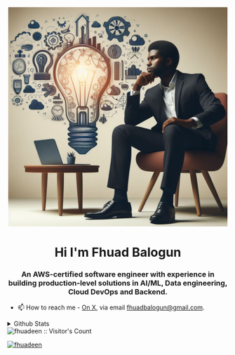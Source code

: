 <div align="center">
<img width="500" alt="dreamer" src="https://github.com/fhuadeen/fhuadeen/blob/main/media/wallpaper.jpeg?raw=true">
</div>

<h1 align="center">Hi I'm Fhuad Balogun</h1>
<h3 align="center">An AWS-certified software engineer with experience in building production-level solutions in AI/ML, Data engineering, Cloud DevOps and Backend.</h3>

- 📫 How to reach me - [On X](https://x.com/fhuadeen), via email [fhuadbalogun@gmail.com](mailto:fhuadbalogun@gmail.com).

<details>
  <summary>Github Stats</summary>
  <p><img align="left" src="https://github-readme-stats.vercel.app/api/top-langs?username=fhuadeen&show_icons=true&locale=en&layout=compact&theme=cobalt" alt="fhuadeen" /></p>

<p>&nbsp;<img align="center" src="https://github-readme-stats.vercel.app/api?username=fhuadeen&show_icons=true&locale=en&theme=cobalt" alt="fhuadeen" /></p>

<p><img align="center" src="https://github-readme-streak-stats.herokuapp.com/?user=fhuadeen&theme=cobalt" alt="fhuadeen" /></p>
</details>
<img src="https://profile-counter.glitch.me/fhuadeen/count.svg" alt="fhuadeen :: Visitor's Count" />

<p align="left"> <a href="https://github.com/ryo-ma/github-profile-trophy"><img src="https://github-profile-trophy.vercel.app/?username=fhuadeen" alt="fhuadeen" /></a> </p>
